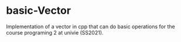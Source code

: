 # basic-Vector
Implementation of a vector in cpp that can do basic operations for the course programing 2 at univie (SS2021).
